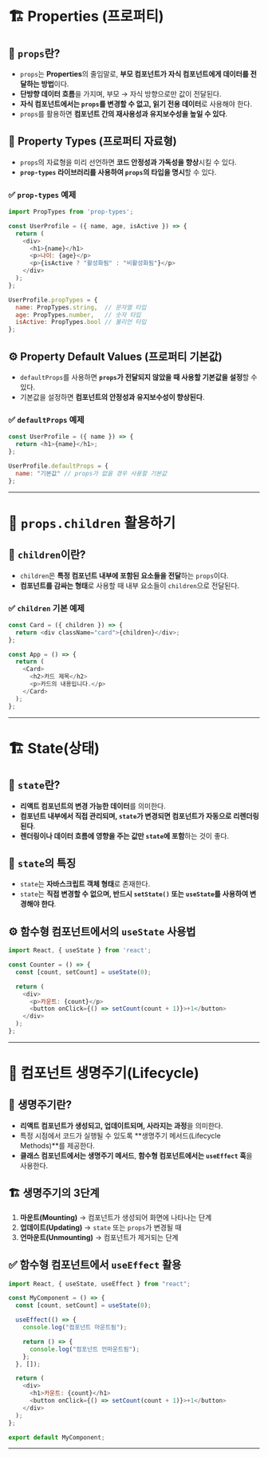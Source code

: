 # 🏗️ Properties (프로퍼티)

## 🔹 `props`란?
- `props`는 **Properties**의 줄임말로, **부모 컴포넌트가 자식 컴포넌트에게 데이터를 전달하는 방법**이다.
- **단방향 데이터 흐름**을 가지며, 부모 → 자식 방향으로만 값이 전달된다.
- **자식 컴포넌트에서는 `props`를 변경할 수 없고, 읽기 전용 데이터**로 사용해야 한다.
- `props`를 활용하면 **컴포넌트 간의 재사용성과 유지보수성을 높일 수 있다**.

## 📌 Property Types (프로퍼티 자료형)
- `props`의 자료형을 미리 선언하면 **코드 안정성과 가독성을 향상**시킬 수 있다.
- **`prop-types` 라이브러리를 사용하여 `props`의 타입을 명시**할 수 있다.

### ✅ `prop-types` 예제
```javascript
import PropTypes from 'prop-types';

const UserProfile = ({ name, age, isActive }) => {
  return (
    <div>
      <h1>{name}</h1>
      <p>나이: {age}</p>
      <p>{isActive ? "활성화됨" : "비활성화됨"}</p>
    </div>
  );
};

UserProfile.propTypes = {
  name: PropTypes.string,  // 문자열 타입
  age: PropTypes.number,   // 숫자 타입
  isActive: PropTypes.bool // 불리언 타입
};
```

## ⚙️ Property Default Values (프로퍼티 기본값)
- `defaultProps`를 사용하면 **`props`가 전달되지 않았을 때 사용할 기본값을 설정**할 수 있다.
- 기본값을 설정하면 **컴포넌트의 안정성과 유지보수성이 향상된다**.

### ✅ `defaultProps` 예제
```javascript
const UserProfile = ({ name }) => {
  return <h1>{name}</h1>;
};

UserProfile.defaultProps = {
  name: "기본값" // props가 없을 경우 사용할 기본값
};
```

---

# 🎯 `props.children` 활용하기

## 🔹 `children`이란?
- `children`은 **특정 컴포넌트 내부에 포함된 요소들을 전달**하는 `props`이다.
- **컴포넌트를 감싸는 형태**로 사용할 때 내부 요소들이 `children`으로 전달된다.

### ✅ `children` 기본 예제
```javascript
const Card = ({ children }) => {
  return <div className="card">{children}</div>;
};

const App = () => {
  return (
    <Card>
      <h2>카드 제목</h2>
      <p>카드의 내용입니다.</p>
    </Card>
  );
};
```

---

# 🏗️ State(상태)

## 📌 `state`란?
- **리액트 컴포넌트의 변경 가능한 데이터**를 의미한다.
- **컴포넌트 내부에서 직접 관리되며, `state`가 변경되면 컴포넌트가 자동으로 리렌더링된다**.
- **렌더링이나 데이터 흐름에 영향을 주는 값만 `state`에 포함**하는 것이 좋다.

## 📌 `state`의 특징
- `state`는 **자바스크립트 객체 형태**로 존재한다.
- `state`는 **직접 변경할 수 없으며, 반드시 `setState()` 또는 `useState`를 사용하여 변경해야 한다**.

## ⚙️ 함수형 컴포넌트에서의 `useState` 사용법
```javascript
import React, { useState } from 'react';

const Counter = () => {
  const [count, setCount] = useState(0);

  return (
    <div>
      <p>카운트: {count}</p>
      <button onClick={() => setCount(count + 1)}>+1</button>
    </div>
  );
};
```

---

# 🔄 컴포넌트 생명주기(Lifecycle)

## 📌 생명주기란?
- **리액트 컴포넌트가 생성되고, 업데이트되며, 사라지는 과정**을 의미한다.
- 특정 시점에서 코드가 실행될 수 있도록 **생명주기 메서드(Lifecycle Methods)**를 제공한다.
- **클래스 컴포넌트에서는 생명주기 메서드**, **함수형 컴포넌트에서는 `useEffect` 훅**을 사용한다.

## 🏗️ 생명주기의 3단계
1. **마운트(Mounting)** → 컴포넌트가 생성되어 화면에 나타나는 단계  
2. **업데이트(Updating)** → `state` 또는 `props`가 변경될 때  
3. **언마운트(Unmounting)** → 컴포넌트가 제거되는 단계  

## ✅ 함수형 컴포넌트에서 `useEffect` 활용
```javascript
import React, { useState, useEffect } from "react";

const MyComponent = () => {
  const [count, setCount] = useState(0);

  useEffect(() => {
    console.log("컴포넌트 마운트됨");

    return () => {
      console.log("컴포넌트 언마운트됨");
    };
  }, []);

  return (
    <div>
      <h1>카운트: {count}</h1>
      <button onClick={() => setCount(count + 1)}>+1</button>
    </div>
  );
};

export default MyComponent;
```

---
